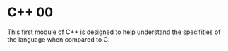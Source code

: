 # C++ 00

This first module of C++ is designed to help understand the specifities of the language when compared to C. 
